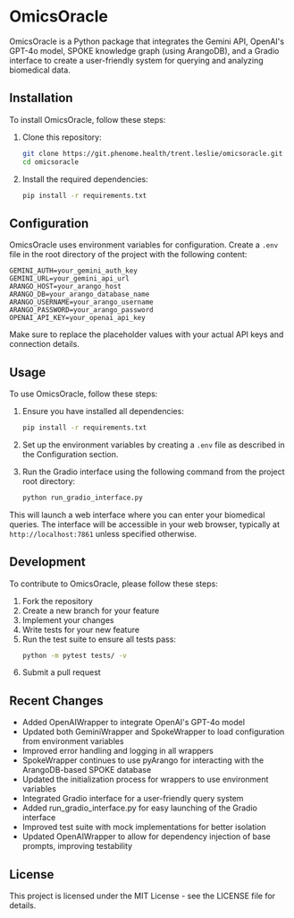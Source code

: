 # OmicsOracle

OmicsOracle is a Python package that integrates the Gemini API, OpenAI's GPT-4o model, SPOKE knowledge graph (using ArangoDB), and a Gradio interface to create a user-friendly system for querying and analyzing biomedical data.

## Installation

To install OmicsOracle, follow these steps:

1. Clone this repository:
   ```bash
   git clone https://git.phenome.health/trent.leslie/omicsoracle.git
   cd omicsoracle
   ```

2. Install the required dependencies:
   ```bash
   pip install -r requirements.txt
   ```

## Configuration

OmicsOracle uses environment variables for configuration. Create a `.env` file in the root directory of the project with the following content:

```
GEMINI_AUTH=your_gemini_auth_key
GEMINI_URL=your_gemini_api_url
ARANGO_HOST=your_arango_host
ARANGO_DB=your_arango_database_name
ARANGO_USERNAME=your_arango_username
ARANGO_PASSWORD=your_arango_password
OPENAI_API_KEY=your_openai_api_key
```

Make sure to replace the placeholder values with your actual API keys and connection details.

## Usage

To use OmicsOracle, follow these steps:

1. Ensure you have installed all dependencies:
   ```bash
   pip install -r requirements.txt
   ```

2. Set up the environment variables by creating a `.env` file as described in the Configuration section.

3. Run the Gradio interface using the following command from the project root directory:
   ```bash
   python run_gradio_interface.py
   ```

This will launch a web interface where you can enter your biomedical queries. The interface will be accessible in your web browser, typically at `http://localhost:7861` unless specified otherwise.

## Development

To contribute to OmicsOracle, please follow these steps:

1. Fork the repository
2. Create a new branch for your feature
3. Implement your changes
4. Write tests for your new feature
5. Run the test suite to ensure all tests pass:
   ```bash
   python -m pytest tests/ -v
   ```
6. Submit a pull request

## Recent Changes

- Added OpenAIWrapper to integrate OpenAI's GPT-4o model
- Updated both GeminiWrapper and SpokeWrapper to load configuration from environment variables
- Improved error handling and logging in all wrappers
- SpokeWrapper continues to use pyArango for interacting with the ArangoDB-based SPOKE database
- Updated the initialization process for wrappers to use environment variables
- Integrated Gradio interface for a user-friendly query system
- Added run_gradio_interface.py for easy launching of the Gradio interface
- Improved test suite with mock implementations for better isolation
- Updated OpenAIWrapper to allow for dependency injection of base prompts, improving testability

## License

This project is licensed under the MIT License - see the LICENSE file for details.